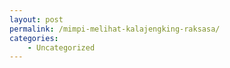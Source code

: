```yaml
---
layout: post
permalink: /mimpi-melihat-kalajengking-raksasa/
categories:
    - Uncategorized
---
```


